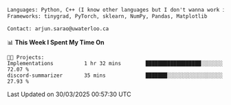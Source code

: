 ```txt
Languages: Python, C++ (I know other languages but I don't wanna work in em)
Frameworks: tinygrad, PyTorch, sklearn, NumPy, Pandas, Matplotlib

Contact: arjun.sarao@uwaterloo.ca
```

<!--START_SECTION:waka-->
📊 **This Week I Spent My Time On** 

```text
🐱‍💻 Projects: 
Implementations          1 hr 32 mins        ██████████████████░░░░░░░   72.07 % 
discord-summarizer       35 mins             ███████░░░░░░░░░░░░░░░░░░   27.93 % 
```


 Last Updated on 30/03/2025 00:57:30 UTC
<!--END_SECTION:waka-->
